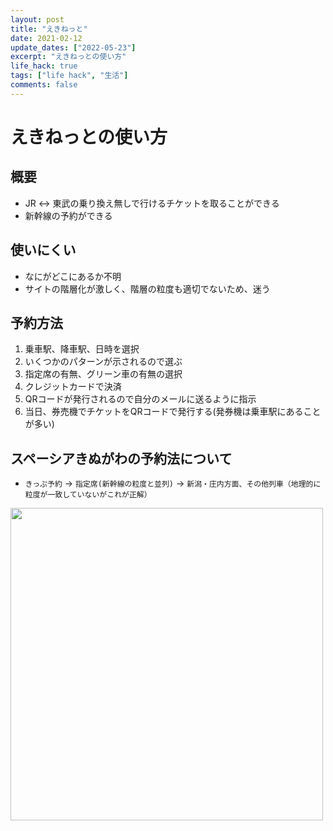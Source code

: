 ```yaml
---
layout: post
title: "えきねっと"
date: 2021-02-12
update_dates: ["2022-05-23"]
excerpt: "えきねっとの使い方"
life_hack: true
tags: ["life hack", "生活"]
comments: false
---
```


# えきねっとの使い方

## 概要
 - JR <-> 東武の乗り換え無しで行けるチケットを取ることができる
 - 新幹線の予約ができる

## 使いにくい
 - なにがどこにあるか不明
 - サイトの階層化が激しく、階層の粒度も適切でないため、迷う

## 予約方法
 1. 乗車駅、降車駅、日時を選択
 2. いくつかのパターンが示されるので選ぶ
 3. 指定席の有無、グリーン車の有無の選択
 4. クレジットカードで決済
 5. QRコードが発行されるので自分のメールに送るように指示
 6. 当日、券売機でチケットをQRコードで発行する(発券機は乗車駅にあることが多い)

## スペーシアきぬがわの予約法について

 - `きっぷ予約` -> `指定席(新幹線の粒度と並列)` -> `新潟・庄内方面、その他列車（地理的に粒度が一致していないがこれが正解）`

<div style="align: center">
  <img style="align: center !important; width: 500px !important;" src="https://user-images.githubusercontent.com/4949982/107662660-dbffc500-6ccd-11eb-8394-179f06984af1.png">
</div>
